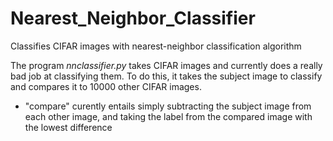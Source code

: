 # Nearest_Neighbor_Classifier
Classifies CIFAR images with nearest-neighbor classification algorithm

The program *nnclassifier.py* takes CIFAR images and currently does a really bad job at classifying them. 
To do this, it takes the subject image to classify and compares it to 10000 other CIFAR images.
- "compare" curently entails simply subtracting the subject image from each other image, and taking the label from the compared image with the lowest difference

